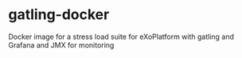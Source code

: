 # gatling-docker

Docker image for a stress load suite for eXoPlatform with gatling and Grafana and JMX for monitoring
